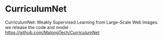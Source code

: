 # CurriculumNet
CurriculumNet: Weakly Supervised Learning from Large-Scale Web Images.\
we release the code and model : https://github.com/MalongTech/CurriculumNet
